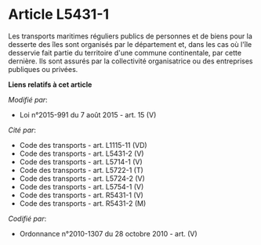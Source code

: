 # Article L5431-1

Les transports maritimes réguliers publics de personnes et de biens pour la desserte des îles sont organisés par le
département et, dans les cas où l'île desservie fait partie du territoire d'une commune continentale, par cette dernière. Ils
sont assurés par la collectivité organisatrice ou des entreprises publiques ou privées.

**Liens relatifs à cet article**

_Modifié par_:

  - Loi n°2015-991 du 7 août 2015 - art. 15 (V)

_Cité par_:

  - Code des transports - art. L1115-11 (VD)
  - Code des transports - art. L5431-2 (V)
  - Code des transports - art. L5714-1 (V)
  - Code des transports - art. L5722-1 (T)
  - Code des transports - art. L5724-2 (V)
  - Code des transports - art. L5754-1 (V)
  - Code des transports - art. R5431-1 (V)
  - Code des transports - art. R5431-2 (M)

_Codifié par_:

  - Ordonnance n°2010-1307 du 28 octobre 2010 - art. (V)
